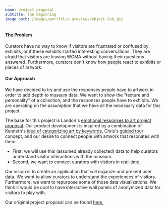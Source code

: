 ```yaml
---
name: project proposal
subtitle: the beginning
image_path: /images/portfolio-previews/object-lab.jpg
--- 
```


#### The Problem

Curators have no way to know if visitors are frustrated or confused by exhibits, or if these exhibits started interesting conversations. They are afraid that visitors are leaving WCMA without having their questions answered. Furthermore, curators don't know how people react to exhibits or pieces of artwork.

#### Our Approach
We have decided to try and use the responses people have to artwork in order to add depth to museum data. We want to show the "texture and personality" of a collection, and the responses people have to exhibits. We are operating on the assumption that we have all the necessary data for this project.

The base for this project is Landon's [emotional responses to art project proposal](https://londonmeanswild.github.io/CS376/CSCI376/project-proposal/). Our product development is inspired by a combination of Kenneth's [idea of categorizing art by keywords](https://kennethan12.github.io/project/project-proposal/), Chris's [guided tour](https://cla1.github.io/2018-09-21-project-proposal/) concept, and our desire to connect people with artwork that resonates with them. 
 
* First, we will use this (assumed already collected) data to help curators understand visitor interactions with the museum.
* Second, we want to connect curators with visitors in real-time.

Our vision is to create an application that will organize and present user data. We want to allow curators to understand the experiences of visitors. Furthermore, we want to repurpose some of those data visualizations. We think it would be cool to have interactive wall panels of anonymized data for visitors to play with.

Our original project proposal can be found [here.](https://londonmeanswild.github.io/museum-experience/2018/09/28/initial-proj-proposal/)
